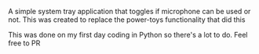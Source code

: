 A simple system tray application that toggles if microphone can be used or not. This was created to replace the power-toys functionality that did this

This was done on my first day coding in Python so there's a lot to do. Feel free to PR
